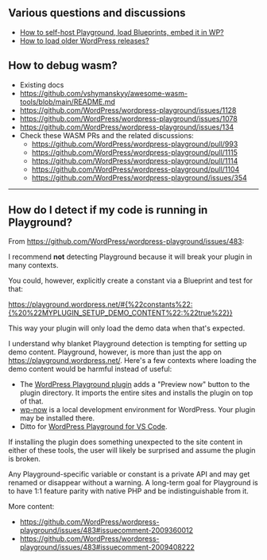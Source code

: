 ## Various questions and discussions

* [How to self-host Playground, load Blueprints, embed it in WP?](https://wordpress.slack.com/archives/C04EWKGDJ0K/p1711536092257959) 
* [How to load older WordPress releases?](https://github.com/WordPress/wordpress-playground/issues/994#issuecomment-2027158712)

## How to debug wasm?

* Existing docs
* https://github.com/vshymanskyy/awesome-wasm-tools/blob/main/README.md
* https://github.com/WordPress/wordpress-playground/issues/1128
* https://github.com/WordPress/wordpress-playground/issues/1078
* https://github.com/WordPress/wordpress-playground/issues/134
* Check these WASM PRs and the related discussions:
    * https://github.com/WordPress/wordpress-playground/pull/993
    * https://github.com/WordPress/wordpress-playground/pull/1115
    * https://github.com/WordPress/wordpress-playground/pull/1114
    * https://github.com/WordPress/wordpress-playground/pull/1104
    * https://github.com/WordPress/wordpress-playground/issues/354

---

## How do I detect if my code is running in Playground?

From https://github.com/WordPress/wordpress-playground/issues/483:

I recommend **not** detecting Playground because it will break your plugin in many contexts.

You could, however, explicitly create a constant via a Blueprint and test for that:

https://playground.wordpress.net/#{%22constants%22:{%20%22MYPLUGIN_SETUP_DEMO_CONTENT%22:%22true%22}}

This way your plugin will only load the demo data when that's expected.

I understand why blanket Playground detection is tempting for setting up demo content. Playground, however, is more than just the app on https://playground.wordpress.net/. Here's a few contexts where loading the demo content would be harmful instead of useful:

* The [WordPress Playground plugin](https://github.com/WordPress/playground-tools/releases/tag/v0.1.65) adds a "Preview now" button to the plugin directory. It imports the entire sites and installs the plugin on top of that. 
* [wp-now](https://www.npmjs.com/package/@wp-now/wp-now) is a local development environment for WordPress. Your plugin may be installed there.
* Ditto for [WordPress Playground for VS Code](https://marketplace.visualstudio.com/items?itemName=WordPressPlayground.wordpress-playground).

If installing the plugin does something unexpected to the site content in either of these tools, the user will likely be surprised and assume the plugin is broken.

Any Playground-specific variable or constant is a private API and may get renamed or disappear without a warning. A long-term goal for Playground is to have 1:1 feature parity with native PHP and be indistinguishable from it.

More content:

* https://github.com/WordPress/wordpress-playground/issues/483#issuecomment-2009360012
* https://github.com/WordPress/wordpress-playground/issues/483#issuecomment-2009408222
